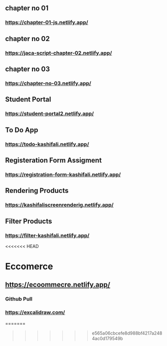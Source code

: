  
##  chapter no 01
### https://chapter-01-js.netlify.app/

##  chapter no 02
### https://jaca-script-chapter-02.netlify.app/

##  chapter no 03
### https://chapter-no-03.netlify.app/

##  Student Portal
### https://student-portal2.netlify.app/

##  To Do App
### https://todo-kashifali.netlify.app/

##  Registeration Form Assigment 
### https://registration-form-kashifali.netlify.app/

##  Rendering Products
### https://kashifaliscreenrenderig.netlify.app/

##  Filter Products
### https://filter-kashifali.netlify.app/

<<<<<<< HEAD
# Eccomerce
## https://ecoommecre.netlify.app/

### Github Pull
### https://excalidraw.com/
=======
<!-- ## Github Pull
### https://excalidraw.com/ --> 

















<!-- ##  chapter no 01
### <a href="https://chapter-01-js.netlify.app/" target="_blank">01 Ss</a> <br /> <br />

##  chapter no 02
### <a href="https://jaca-script-chapter-02.netlify.app/" target="_blank">Chapter No 02</a>  <br /> <br />

##  chapter no 03
### <a href="https://chapter-no-03.netlify.app/" target="_blank">Chapter No 03</a>  <br /> <br />

##  Student Portal
### <a href="https://student-portal2.netlify.app/" target="_blank">Student Portal</a> <br /> <br />

##  To Do App
### <a href="https://todo-kashifali.netlify.app/" target="_blank">Todo App</a><br /> <br />

##  Registeration Form Assigment 
### <a href="https://registration-form-kashifali.netlify.app/" target="_blank" >Registeration Form</a><br /> <br />

##  Rendering Products
### <a href="https://kashifaliscreenrenderig.netlify.app/" target="_blank" >Rendering Products</a><br /> <br />

##  Filter Products
### <a href="https://filter-kashifali.netlify.app/" target="_blank" >Filter Products</a><br /> <br />

## Github Pull
### https://excalidraw.com/ -->







<!-- <h3>
<a href="https://chapter-01-js.netlify.app/" target="_blank">Chapter No 01</a> <br /> <br />
<a href="https://jaca-script-chapter-02.netlify.app/" target="_blank">Chapter No 02</a>  <br /> <br />
<a href="https://chapter-no-03.netlify.app/" target="_blank">Chapter No 03</a>  <br /> <br />
<a href="https://student-portal2.netlify.app/" target="_blank">Student Portal</a> <br /> <br />
<a href="https://todo-kashifali.netlify.app/" target="_blank">Todo App</a><br /> <br />
<a href="https://registration-form-kashifali.netlify.app/" target="_blank">Registeration Form</a><br /> <br />
<a href="https://kashifaliscreenrenderig.netlify.app/"target="_blank">Rendering Products</a><br /> <br />
<a href="https://filter-kashifali.netlify.app/" target="_blank">Filter Products</a><br /> <br />
</h3>

## Thanks For Chechinkg My Links -->
>>>>>>> e565a06cbcefe8d988bf4217a2484ac0d179549b
